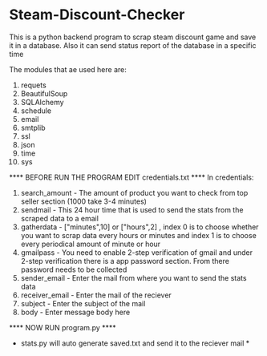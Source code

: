 # Steam-Discount-Checker
This is a python backend program to scrap steam discount game and save it in a database. Also it can send status report of the database in a specific time

The modules that ae used here are:
  1. requets
  2. BeautifulSoup
  3. SQLAlchemy
  4. schedule
  5. email
  6. smtplib
  7. ssl
  8. json
  9. time
  10. sys


**** BEFORE RUN THE PROGRAM EDIT credentials.txt ****
In credentials:
  1. search_amount - The amount of product you want to check from top seller section (1000 take 3-4 minutes)
  2. sendmail - This 24 hour time that is used to send the stats from the scraped data to a email
  3. gatherdata - ["minutes",10] or ["hours",2] , index 0 is to choose whether you want to scrap data every hours or minutes and index 1 is to choose every                   periodical amount of minute or hour
  4. gmailpass - You need to enable 2-step verification of gmail and under 2-step verification there is a app password section. From there password needs                    to be collected
  5. sender_email - Enter the mail from where you want to send the stats data
  6. receiver_email - Enter the mail of the reciever
  7. subject - Enter the subject of the mail
  8. body - Enter message body here

**** NOW RUN program.py ****

* stats.py will auto generate saved.txt and send it to the reciever mail *
